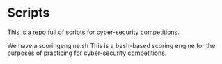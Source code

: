 # Scripts
This is a repo full of scripts for cyber-security competitions.

We have a scoringengine.sh
This is a bash-based scoring engine for the purposes of practicing for cyber-security competitions.
